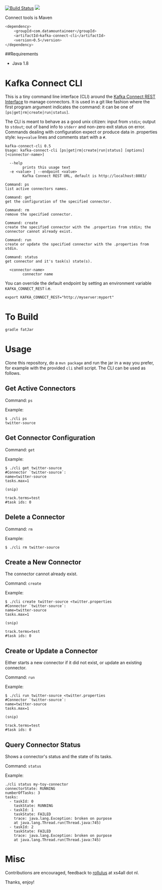 [![Build Status](https://travis-ci.org/datamountaineer/kafka-connect-tools.svg?branch=master)](https://travis-ci.org/datamountaineer/kafka-connect-tools)
[<img src="https://img.shields.io/badge/latest%20release-v0.5-blue.svg?label=latest%20release"/>](http://search.maven.org/#search%7Cga%7C1%7Ca%3A%22kafka-connect-cli%22)

Connect tools is Maven

```bash
<dependency>
	<groupId>com.datamountaineer</groupId>
	<artifactId>kafka-connect-cli</artifactId>
	<version>0.5</version>
</dependency>
```

##Requirements

* Java 1.8

Kafka Connect CLI
=================

This is a tiny command line interface (CLI) around the [Kafka Connect REST Interface](http://docs.confluent.io/2.0.1/connect/userguide.html#rest-interface) to manage connectors. It is used in a git like fashion where the first program argument indicates the command: it can be one of `[ps|get|rm|create|run|status]`.

The CLI is meant to behave as a good unix citizen: input from `stdin`; output to `stdout`; out of band info to `stderr` and non-zero exit status on error. Commands dealing with configuration expect or produce data in .properties style: `key=value` lines and comments start with a `#`.

    kafka-connect-cli 0.5
    Usage: kafka-connect-cli [ps|get|rm|create|run|status] [options] [<connector-name>]

      --help
            prints this usage text
      -e <value> | --endpoint <value>
            Kafka Connect REST URL, default is http://localhost:8083/

    Command: ps
    list active connectors names.

    Command: get
    get the configuration of the specified connector.

    Command: rm
    remove the specified connector.

    Command: create
    create the specified connector with the .properties from stdin; the connector cannot already exist.

    Command: run
    create or update the specified connector with the .properties from stdin.

    Command: status
    get connector and it's task(s) state(s).

      <connector-name>
            connector name

You can override the default endpoint by setting an environment variable `KAFKA_CONNECT_REST` i.e.

    export KAFKA_CONNECT_REST="http://myserver:myport"

To Build
========

```bash
gradle fatJar
```


Usage
=====

Clone this repository, do a `mvn package` and run the jar in a way you prefer, for example with the provided `cli` shell script. The CLI can be used as follows.

Get Active Connectors
---------------------

Command: `ps`

Example:

    $ ./cli ps
    twitter-source

Get Connector Configuration
---------------------------

Command: `get`

Example:

    $ ./cli get twitter-source
    #Connector `twitter-source`:
    name=twitter-source
    tasks.max=1

    (snip)

    track.terms=test
    #task ids: 0

Delete a Connector
------------------

Command: `rm`

Example:

    $ ./cli rm twitter-source

Create a New Connector
----------------------

The connector cannot already exist.

Command: `create`

Example:

    $ ./cli create twitter-source <twitter.properties
    #Connector `twitter-source`:
    name=twitter-source
    tasks.max=1

    (snip)

    track.terms=test
    #task ids: 0

Create or Update a Connector
----------------------------

Either starts a new connector if it did not exist, or update an existing connector.

Command: `run`

Example:

    $ ./cli run twitter-source <twitter.properties
    #Connector `twitter-source`:
    name=twitter-source
    tasks.max=1

    (snip)

    track.terms=test
    #task ids: 0

Query Connector Status
----------------------

Shows a connector's status and the state of its tasks.

Command: `status`

Example:

    ./cli status my-toy-connector
    connectorState: RUNNING
    numberOfTasks: 3
    tasks:
      - taskId: 0
        taskState: RUNNING
      - taskId: 1
        taskState: FAILED
        trace: java.lang.Exception: broken on purpose
        at java.lang.Thread.run(Thread.java:745)
      - taskId: 2
        taskState: FAILED
        trace: java.lang.Exception: broken on purpose
        at java.lang.Thread.run(Thread.java:745)

Misc
====

Contributions are encouraged, feedback to [rollulus](https://keybase.io/rollulus) at xs4all dot nl.

Thanks, enjoy!
